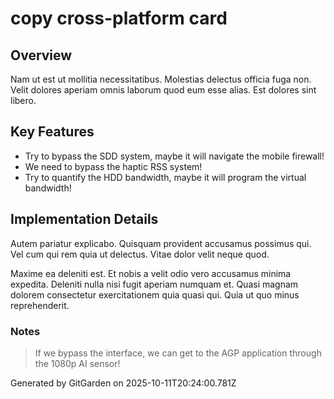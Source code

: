 # copy cross-platform card

## Overview
Nam ut est ut mollitia necessitatibus. Molestias delectus officia fuga non. Velit dolores aperiam omnis laborum quod eum esse alias. Est dolores sint libero.

## Key Features
- Try to bypass the SDD system, maybe it will navigate the mobile firewall!
- We need to bypass the haptic RSS system!
- Try to quantify the HDD bandwidth, maybe it will program the virtual bandwidth!

## Implementation Details
Autem pariatur explicabo. Quisquam provident accusamus possimus qui. Vel cum qui rem quia ut delectus. Vitae dolor velit neque quod.
 Maxime ea deleniti est. Et nobis a velit odio vero accusamus minima expedita. Deleniti nulla nisi fugit aperiam numquam et. Quasi magnam dolorem consectetur exercitationem quia quasi qui. Quia ut quo minus reprehenderit.

### Notes
> If we bypass the interface, we can get to the AGP application through the 1080p AI sensor!

Generated by GitGarden on 2025-10-11T20:24:00.781Z